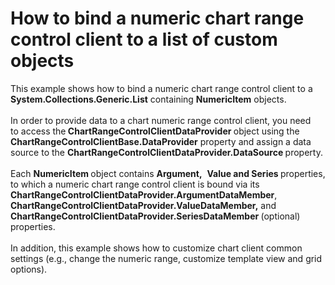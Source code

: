 # How to bind a numeric chart range control client to a list of custom objects


This example shows how to bind a numeric chart range control client to a <strong>System.Collections.Generic.List</strong> containing <strong>NumericItem</strong> objects.<br /><br />In order to provide data to a chart numeric range control client, you need to access the<strong> ChartRangeControlClientDataProvider </strong>object using the <strong>ChartRangeControlClientBase.DataProvider</strong> property and assign a data source to the <strong>ChartRangeControlClientDataProvider.DataSource </strong>property.<br /><br />Each <strong>NumericItem </strong>object contains <strong>Argument,</strong>  <strong>Value and Series </strong>properties, to which a numeric chart range control client is bound via its <strong>ChartRangeControlClientDataProvider.ArgumentDataMember</strong>, <strong>ChartRangeControlClientDataProvider.ValueDataMember,</strong> and <strong>ChartRangeControlClientDataProvider.SeriesDataMember </strong>(optional) properties. <br /><br />In addition, this example shows how to customize chart client common settings (e.g., change the numeric range, customize template view and grid options).

<br/>


